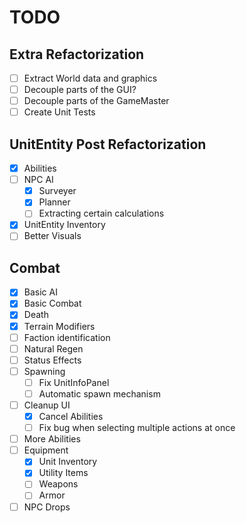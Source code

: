 ﻿# TODO

## Extra Refactorization
- [ ] Extract World data and graphics
- [ ] Decouple parts of the GUI?
- [ ] Decouple parts of the GameMaster
- [ ] Create Unit Tests

## UnitEntity Post Refactorization
- [X] Abilities
- [ ] NPC AI
  - [X] Surveyer
  - [X] Planner
  - [ ] Extracting certain calculations
- [X] UnitEntity Inventory
- [ ] Better Visuals

## Combat
- [X] Basic AI
- [X] Basic Combat
- [X] Death
- [X] Terrain Modifiers
- [ ] Faction identification
- [ ] Natural Regen
- [ ] Status Effects
- [ ] Spawning
  - [ ] Fix UnitInfoPanel
  - [ ] Automatic spawn mechanism
- [ ] Cleanup UI
  - [X] Cancel Abilities
  - [ ] Fix bug when selecting multiple actions at once
- [ ] More Abilities
- [ ] Equipment
  - [X] Unit Inventory
  - [X] Utility Items
  - [ ] Weapons
  - [ ] Armor
- [ ] NPC Drops